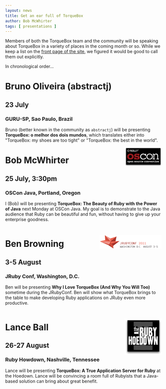 ```yaml
---
layout: news
title: Get an ear full of TorqueBox
author: Bob McWhirter
tags: [ presentations ]
---
```


Members of both the TorqueBox team and the community will be speaking about 
TorqueBox in a variety of places in the coming month or so.  While we keep a
list on the [front page of the site](/), we figured it would be good to call
them out explicitly.

In chronological order...

# Bruno Oliveira (abstractj) 
## 23 July 
### GURU-SP, Sao Paulo, Brazil

Bruno (better known in the community as `abstractj`) will be presenting
**TorqueBox: o melhor dos dois mundos**, which translates either into
"TorqueBox: my shoes are too tight" or "TorqueBox: the best in the world".

<img src="/images/events/osconjava2011.png" style="width: 120px; float: right;"/>

# Bob McWhirter
## 25 July, 3:30pm
### OSCon Java, Portland, Oregon

I (Bob) will be presenting **TorqueBox: The Beauty of Ruby with the Power of Java**
next Monday at OSCon Java.  My goal is to demonstrate to the Java audience that 
Ruby can be beautiful and fun, without having to give up your enterprise goodness.

<div style="clear: right; margin-bottom: 2em;"></div>



<img src="/images/events/jrubyconf.png" style="width: 200px; float: right;"/>

# Ben Browning
## 3-5 August
### JRuby Conf, Washington, D.C.

Ben will be presenting **Why I Love TorqueBox (And Why You Will Too)** sometime
during the JRubyConf.  Ben will show what TorqueBox brings to the table to 
make developing Ruby applications on JRuby even more productive.

<div style="clear: right; margin-bottom: 2em;"></div>



<img src="/images/events/hoedown2011.png" style="width: 120px; float: right;"/>

# Lance Ball
## 26-27 August 
### Ruby Howdown, Nashville, Tennessee

Lance will be presenting **TorqueBox: A True Application Server for Ruby** at
the Hoedown.  Lance will be convincing a room full of Rubyists that a Java-based
solution can bring about great benefit.

<div style="clear: right; margin-bottom: 2em;"></div>
